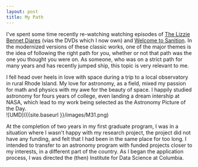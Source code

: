```yaml
---
layout: post
title: My Path
---
```


I've spent some time recently re-watching watching episodes of [The Lizzie Bennet Diares](http://www.pemberleydigital.com/the-lizzie-bennet-diaries/)
(vias the DVDs which I now own) and [Welcome to Sanition](http://www.pemberleydigital.com/welcome-to-sanditon/). 
In the modernized versions of these classic works, one of the major themes is 
the idea of following the right path for you, whether or not that path was the one you thought 
you were on. As someone, who was on a strict path for many years and has recently jumped ship, 
this topic is very relevant to me. 

I fell head over heels in love with space during a trip to a local observatory in rural Rhode Island. 
My love for astronomy, as a field, mixed my passion for math and physics with my awe for the beauty of space. 
I happily studied astronomy for fours years of college, even landing a dream intership at NASA,
which lead to my work being selected as the Astronomy Picture of the Day.  
![UMD]({{site.baseurl }}/images/M31.png)

At the completion of two years in my first graduate program, I was in a situation where I wasn't
happy with my research project, the project did not have any funding, and felt that I had been 
in the same place for too long. 
I intended to transfer to an astronomy program with funded projects closer to my interests, 
in a different part of the country. As I began the application process, I was directed 
the (then) Institute for Data Science at Columbia. 



